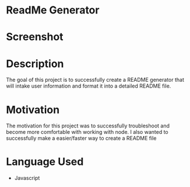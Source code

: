 # ReadMe Generator
# Screenshot 

# Description
The goal of this project is to successfully create a README generator that will intake user information and format it into a detailed README file. 

# Motivation
The motivation for this project was to successfully troubleshoot and become more comfortable with working with node. I also wanted to successfully make a easier/faster way to create a README file

# Language Used
* Javascript

